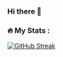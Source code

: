 ### Hi there 👋

### :fire: My Stats :
[![GitHub Streak](http://github-readme-streak-stats.herokuapp.com?user=mdymen85&theme=dark&background=000000)](https://git.io/streak-stats)


<!--
**mdymen85/mdymen85** is a ✨ _special_ ✨ repository because its `README.md` (this file) appears on your GitHub profile.

Here are some ideas to get you started:

- 🔭 I’m currently working on ...
- 🌱 I’m currently learning ...
- 👯 I’m looking to collaborate on ...
- 🤔 I’m looking for help with ...
- 💬 Ask me about ...
- 📫 How to reach me: ...
- 😄 Pronouns: ...
- ⚡ Fun fact: ...
-->
